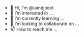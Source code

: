 - 👋 Hi, I’m @iamdjnext
- 👀 I’m interested in ...
- 🌱 I’m currently learning ...
- 💞️ I’m looking to collaborate on ...
- 📫 How to reach me ...

<!---
iamdjnext/iamdjnext is a ✨ special ✨ repository because its `README.md` (this file) appears on your GitHub profile.
You can click the Preview link to take a look at your changes.
--->
